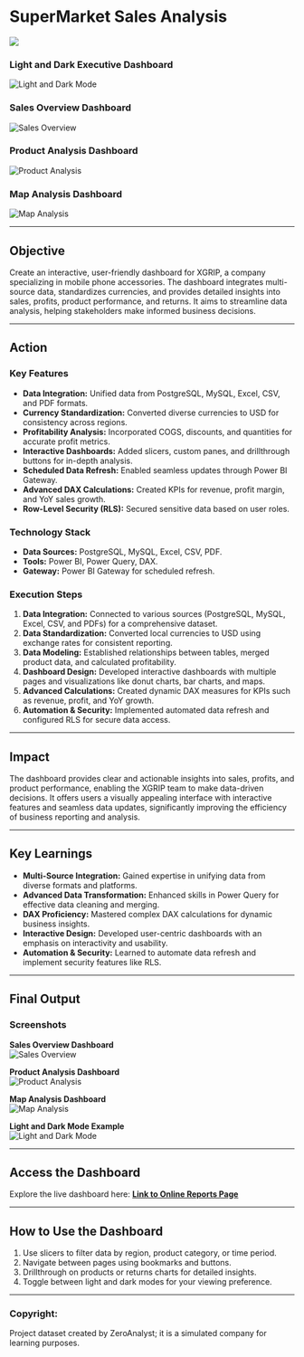 # **SuperMarket Sales Analysis**

![](https://github.com/worksakshi/Supermarket-Sales-Analysis/blob/main/Excel-%20SuperMarket%20Sales%20Analysis.PNG)

### **Light and Dark Executive Dashboard**  
![Light and Dark Mode](https://github.com/najirh/XGRIP-Power-BI-Executive-Dashboard/blob/main/light%20dashboard.png)  

### **Sales Overview Dashboard**  
![Sales Overview](https://github.com/najirh/XGRIP-Power-BI-Executive-Dashboard/blob/main/dark%20dashboard.png)  

### **Product Analysis Dashboard**  
![Product Analysis](https://github.com/najirh/XGRIP-Power-BI-Executive-Dashboard/blob/main/product.png)  

### **Map Analysis Dashboard**  
![Map Analysis](https://github.com/najirh/XGRIP-Power-BI-Executive-Dashboard/blob/main/dark%20map.png)  

---

## **Objective**  
Create an interactive, user-friendly dashboard for XGRIP, a company specializing in mobile phone accessories. The dashboard integrates multi-source data, standardizes currencies, and provides detailed insights into sales, profits, product performance, and returns. It aims to streamline data analysis, helping stakeholders make informed business decisions.

---

## **Action**  

### **Key Features**  
- **Data Integration:** Unified data from PostgreSQL, MySQL, Excel, CSV, and PDF formats.  
- **Currency Standardization:** Converted diverse currencies to USD for consistency across regions.  
- **Profitability Analysis:** Incorporated COGS, discounts, and quantities for accurate profit metrics.  
- **Interactive Dashboards:** Added slicers, custom panes, and drillthrough buttons for in-depth analysis.  
- **Scheduled Data Refresh:** Enabled seamless updates through Power BI Gateway.  
- **Advanced DAX Calculations:** Created KPIs for revenue, profit margin, and YoY sales growth.  
- **Row-Level Security (RLS):** Secured sensitive data based on user roles.

### **Technology Stack**  
- **Data Sources:** PostgreSQL, MySQL, Excel, CSV, PDF.  
- **Tools:** Power BI, Power Query, DAX.  
- **Gateway:** Power BI Gateway for scheduled refresh.

### **Execution Steps**  

1. **Data Integration:** Connected to various sources (PostgreSQL, MySQL, Excel, CSV, and PDFs) for a comprehensive dataset.  
2. **Data Standardization:** Converted local currencies to USD using exchange rates for consistent reporting.  
3. **Data Modeling:** Established relationships between tables, merged product data, and calculated profitability.  
4. **Dashboard Design:** Developed interactive dashboards with multiple pages and visualizations like donut charts, bar charts, and maps.  
5. **Advanced Calculations:** Created dynamic DAX measures for KPIs such as revenue, profit, and YoY growth.  
6. **Automation & Security:** Implemented automated data refresh and configured RLS for secure data access.

---

## **Impact**  

The dashboard provides clear and actionable insights into sales, profits, and product performance, enabling the XGRIP team to make data-driven decisions. It offers users a visually appealing interface with interactive features and seamless data updates, significantly improving the efficiency of business reporting and analysis.

---

## **Key Learnings**  
- **Multi-Source Integration:** Gained expertise in unifying data from diverse formats and platforms.  
- **Advanced Data Transformation:** Enhanced skills in Power Query for effective data cleaning and merging.  
- **DAX Proficiency:** Mastered complex DAX calculations for dynamic business insights.  
- **Interactive Design:** Developed user-centric dashboards with an emphasis on interactivity and usability.  
- **Automation & Security:** Learned to automate data refresh and implement security features like RLS.

---

## **Final Output**  

### **Screenshots**  
**Sales Overview Dashboard**  
![Sales Overview](https://github.com/najirh/XGRIP-Power-BI-Executive-Dashboard/blob/main/dark%20dashboard.png)  

**Product Analysis Dashboard**  
![Product Analysis](https://github.com/najirh/XGRIP-Power-BI-Executive-Dashboard/blob/main/product.png)  

**Map Analysis Dashboard**  
![Map Analysis](https://github.com/najirh/XGRIP-Power-BI-Executive-Dashboard/blob/main/dark%20map.png)  

**Light and Dark Mode Example**  
![Light and Dark Mode](https://github.com/najirh/XGRIP-Power-BI-Executive-Dashboard/blob/main/light%20dashboard.png)

---

## **Access the Dashboard**  
Explore the live dashboard here: **[Link to Online Reports Page](https://app.powerbi.com/view?r=eyJrIjoiMDE5N2U2ZTAtZDA2Zi00MDgyLWI0MjMtZTlkYjc1ODc0MWVkIiwidCI6ImY3NDM5NmYzLTgwMTUtNGI3NC1iNDY4LWNkYTA0NTEzZDg0YyJ9)**  

---

## **How to Use the Dashboard**  
1. Use slicers to filter data by region, product category, or time period.  
2. Navigate between pages using bookmarks and buttons.  
3. Drillthrough on products or returns charts for detailed insights.  
4. Toggle between light and dark modes for your viewing preference.

---

### **Copyright:**  
Project dataset created by ZeroAnalyst; it is a simulated company for learning purposes.
